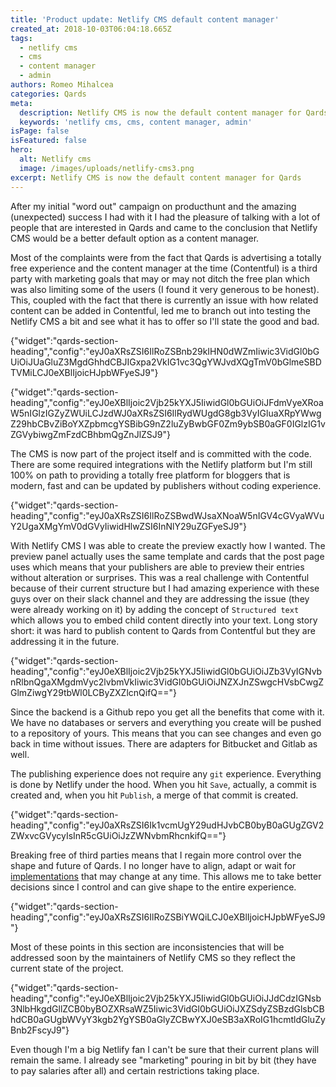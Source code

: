 ```yaml
---
title: 'Product update: Netlify CMS default content manager'
created_at: 2018-10-03T06:04:18.665Z
tags:
  - netlify cms
  - cms
  - content manager
  - admin
authors: Romeo Mihalcea
categories: Qards
meta:
  description: Netlify CMS is now the default content manager for Qards
  keywords: 'netlify cms, cms, content manager, admin'
isPage: false
isFeatured: false
hero:
  alt: Netlify cms
  image: /images/uploads/netlify-cms3.png
excerpt: Netlify CMS is now the default content manager for Qards
---
```

After my initial "word out" campaign on producthunt and the amazing (unexpected) success I had with it I had the pleasure of talking with a lot of people that are interested in Qards and came to the conclusion that Netlify CMS would be a better default option as a content manager.

Most of the complaints were from the fact that Qards is advertising a totally free experience and the content manager at the time (Contentful) is a third party with marketing goals that may or may not ditch the free plan which was also limiting some of the users (I found it very generous to be honest). This, coupled with the fact that there is currently an issue with how related content can be added in Contentful, led me to branch out into testing the Netlify CMS a bit and see what it has to offer so I'll state the good and bad.

{"widget":"qards-section-heading","config":"eyJ0aXRsZSI6IlRoZSBnb29kIHN0dWZmIiwic3VidGl0bGUiOiJUaGluZ3MgdGhhdCBJIGxpa2VkIG1vc3QgYWJvdXQgTmV0bGlmeSBDTVMiLCJ0eXBlIjoicHJpbWFyeSJ9"}

{"widget":"qards-section-heading","config":"eyJ0eXBlIjoic2Vjb25kYXJ5IiwidGl0bGUiOiJFdmVyeXRoaW5nIGlzIGZyZWUiLCJzdWJ0aXRsZSI6IlRydWUgdG8gb3VyIGluaXRpYWwgZ29hbCBvZiBoYXZpbmcgYSBibG9nZ2luZyBwbGF0Zm9ybSB0aGF0IGlzIG1vZGVybiwgZmFzdCBhbmQgZnJlZSJ9"}

The CMS is now part of the project itself and is committed with the code. There are some required integrations with the Netlify platform but I'm still 100% on path to providing a totally free platform for bloggers that is modern, fast and can be updated by publishers without coding experience.

{"widget":"qards-section-heading","config":"eyJ0aXRsZSI6IlRoZSBwdWJsaXNoaW5nIGV4cGVyaWVuY2UgaXMgYmV0dGVyIiwidHlwZSI6InNlY29uZGFyeSJ9"}

With Netlify CMS I was able to create the preview exactly how I wanted. The preview panel actually uses the same template and cards that the post page uses which means that your publishers are able to preview their entries without alteration or surprises. This was a real challenge with Contentful because of their current structure but I had amazing experience with these guys over on their slack channel and they are addressing the issue (they were already working on it) by adding the concept of `Structured text` which allows you to embed child content directly into your text. Long story short: it was hard to publish content to Qards from Contentful but they are addressing it in the future.

{"widget":"qards-section-heading","config":"eyJ0eXBlIjoic2Vjb25kYXJ5IiwidGl0bGUiOiJZb3VyIGNvbnRlbnQgaXMgdmVyc2lvbmVkIiwic3VidGl0bGUiOiJNZXJnZSwgcHVsbCwgZGlmZiwgY29tbWl0LCByZXZlcnQifQ=="}

Since the backend is a Github repo you get all the benefits that come with it. We have no databases or servers and everything you create will be pushed to a repository of yours. This means that you can see changes and even go back in time without issues. There are adapters for Bitbucket and Gitlab as well.

The publishing experience does not require any `git` experience. Everything is done by Netlify under the hood. When you hit `Save`, actually, a commit is created and, when you hit `Publish`, a merge of that commit is created.

{"widget":"qards-section-heading","config":"eyJ0aXRsZSI6Ik1vcmUgY29udHJvbCB0byB0aGUgZGV2ZWxvcGVycyIsInR5cGUiOiJzZWNvbmRhcnkifQ=="}

Breaking free of third parties means that I regain more control over the shape and future of Qards. I no longer have to align, adapt or wait for [implementations](https://github.com/gatsbyjs/gatsby/issues/8070) that may change at any time. This allows me to take better decisions since I control and can give shape to the entire experience.

{"widget":"qards-section-heading","config":"eyJ0aXRsZSI6IlRoZSBiYWQiLCJ0eXBlIjoicHJpbWFyeSJ9"}

Most of these points in this section are inconsistencies that will be addressed soon by the maintainers of Netlify CMS so they reflect the current state of the project.

{"widget":"qards-section-heading","config":"eyJ0eXBlIjoic2Vjb25kYXJ5IiwidGl0bGUiOiJJdCdzIGNsb3NlbHkgdGllZCB0byBOZXRsaWZ5Iiwic3VidGl0bGUiOiJXZSdyZSBzdGlsbCBhdCB0aGUgbWVyY3kgb2YgYSB0aGlyZCBwYXJ0eSB3aXRoIG1hcmtldGluZyBnb2FscyJ9"}

Even though I'm a big Netlify fan I can't be sure that their current plans will remain the same. I already see "marketing" pouring in bit by bit (they have to pay salaries after all) and certain restrictions taking place.
